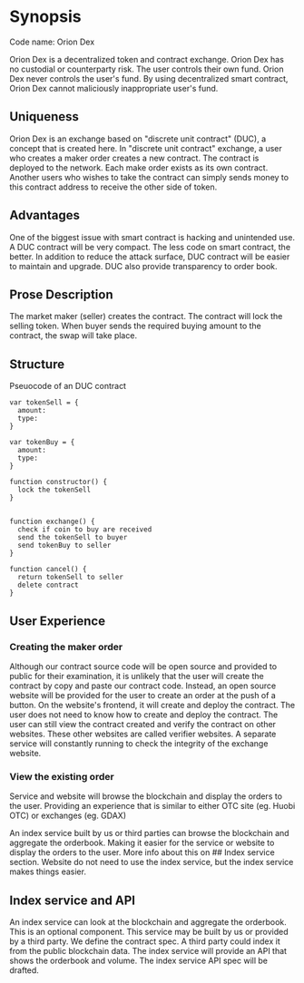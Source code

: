 Synopsis
========

Code name: Orion Dex

Orion Dex is a decentralized token and contract exchange.  Orion Dex has no custodial or counterparty risk.  The user controls their own fund.  Orion Dex never controls the user's fund.  By using decentralized smart contract, Orion Dex cannot maliciously inappropriate user's fund.

## Uniqueness

Orion Dex is an exchange based on "discrete unit contract" (DUC), a concept that is created here.  In "discrete unit contract" exchange, a user who creates a maker order creates a new contract.  The contract is deployed to the network.  Each make order exists as its own contract.  Another users who wishes to take the contract can simply sends money to this contract address to receive the other side of token.  

## Advantages

One of the biggest issue with smart contract is hacking and unintended use.  A DUC contract will be very compact.  The less code on smart contract, the better.  In addition to reduce the attack surface, DUC contract will be easier to maintain and upgrade.  DUC also provide transparency to order book.

## Prose Description

The market maker (seller) creates the contract.  The contract will lock the selling token.  When buyer sends the required buying amount to the contract, the swap will take place.

## Structure

Pseuocode of an DUC contract

```
var tokenSell = {
  amount:
  type:
}

var tokenBuy = {
  amount:
  type:
}

function constructor() {
  lock the tokenSell
}


function exchange() {
  check if coin to buy are received
  send the tokenSell to buyer
  send tokenBuy to seller
}

function cancel() {
  return tokenSell to seller
  delete contract
}
```

## User Experience

### Creating the maker order

Although our contract source code will be open source and provided to public for their examination, it is unlikely that the user will create the contract by copy and paste our contract code.  Instead, an open source website will be provided for the user to create an order at the push of a button.  On the website's frontend, it will create and deploy the contract.  The user does not need to know how to create and deploy the contract.  The user can still view the contract created and verify the contract on other websites.  These other websites are called verifier websites.  A separate service will constantly running to check the integrity of the exchange website.  

### View the existing order

Service and website will browse the blockchain and display the orders to the user.  Providing an experience that is similar to either OTC site (eg. Huobi OTC) or exchanges (eg. GDAX)

An index service built by us or third parties can browse the blockchain and aggregate the orderbook.  Making it easier for the service or website to display the orders to the user.  More info about this on ## Index service section.  Website do not need to use the index service, but the index service makes things easier.

## Index service and API

An index service can look at the blockchain and aggregate the orderbook.  This is an optional component.  This service may be built by us or provided by a third party.  We define the contract spec.  A third party could index it from the public blockchain data.  The index service will provide an API that shows the orderbook and volume.  The index service API spec will be drafted.
